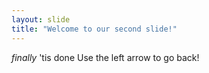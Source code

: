 ```yaml
---
layout: slide
title: "Welcome to our second slide!"
---
```

_finally_ 'tis done
Use the left arrow to go back!
